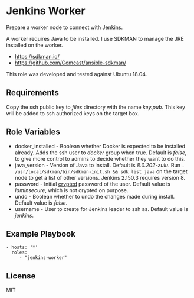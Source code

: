 # Jenkins Worker

Prepare a worker node to connect with Jenkins.

A worker requires Java to be installed. I use SDKMAN to manage the JRE
installed on the worker.

- https://sdkman.io/
- https://github.com/Comcast/ansible-sdkman/

This role was developed and tested against Ubuntu 18.04.

## Requirements

Copy the ssh public key to _files_ directory with the name _key.pub_. This key
will be added to ssh authorized keys on the target box.

## Role Variables

- docker_installed - Boolean whether Docker is expected to be installed already. Adds the ssh user to _docker_ group when true. Default is _false_, to give more control to admins to decide whether they want to do this.
- java_version - Version of Java to install. Default is _8.0.202-zulu_. Run ``. /usr/local/sdkman/bin/sdkman-init.sh && sdk list java`` on the target node to get a list of other versions. Jenkins 2.150.3 requires version 8.
- password - Initial [crypted](https://docs.ansible.com/ansible/latest/reference_appendices/faq.html#how-do-i-generate-crypted-passwords-for-the-user-module) password of the user. Default value is _IamInsecure_, which is not crypted on purpose.
- undo - Boolean whether to undo the changes made during install. Default value
is _false_.
- username - User to create for Jenkins leader to ssh as. Default value is
_jenkins_.

## Example Playbook

    - hosts: '*'
      roles:
         - "jenkins-worker"

License
-------

MIT
